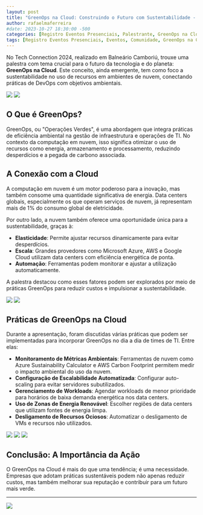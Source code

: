 ```yaml
---
layout: post
title: "GreenOps na Cloud: Construindo o Futuro com Sustentabilidade - Tech Connection Balneário Camburiú 2024"
author: rafaelmaferreira
#date: 2023-10-27 18:30:00 -500
categories: [Registro Eventos Presenciais, Palestrante, GreenOps na Cloud Construindo o Futuro com Sustentabilidade - Tech Connection Balneário Camburiú 2024]
tags: [Registro Eventos Presenciais, Eventos, Comunidade, GreenOps na Cloud Construindo o Futuro com Sustentabilidade - Tech Connection Balneário Camburiú 2024]
---
```


No Tech Connection 2024, realizado em Balneário Camboriú, trouxe uma palestra com tema crucial para o futuro da tecnologia e do planeta: **GreenOps na Cloud**. Este conceito, ainda emergente, tem como foco a sustentabilidade no uso de recursos em ambientes de nuvem, conectando práticas de DevOps com objetivos ambientais.

![](https://stoblobcertificados011.blob.core.windows.net/imagens-blog/posts/tc.bc/00.jpg)
![](https://stoblobcertificados011.blob.core.windows.net/imagens-blog/posts/tc.bc/1.jpg)

## O Que é GreenOps?

GreenOps, ou "Operações Verdes", é uma abordagem que integra práticas de eficiência ambiental na gestão de infraestrutura e operações de TI. No contexto da computação em nuvem, isso significa otimizar o uso de recursos como energia, armazenamento e processamento, reduzindo desperdícios e a pegada de carbono associada.

## A Conexão com a Cloud

A computação em nuvem é um motor poderoso para a inovação, mas também consome uma quantidade significativa de energia. Data centers globais, especialmente os que operam serviços de nuvem, já representam mais de 1% do consumo global de eletricidade.

Por outro lado, a nuvem também oferece uma oportunidade única para a sustentabilidade, graças à:
- **Elasticidade**: Permite ajustar recursos dinamicamente para evitar desperdícios.
- **Escala**: Grandes provedores como Microsoft Azure, AWS e Google Cloud utilizam data centers com eficiência energética de ponta.
- **Automação**: Ferramentas podem monitorar e ajustar a utilização automaticamente.

A palestra destacou como esses fatores podem ser explorados por meio de práticas GreenOps para reduzir custos e impulsionar a sustentabilidade.

![](https://stoblobcertificados011.blob.core.windows.net/imagens-blog/posts/tc.bc/2.jpg)
![](https://stoblobcertificados011.blob.core.windows.net/imagens-blog/posts/tc.bc/3.jpg)

## Práticas de GreenOps na Cloud

Durante a apresentação, foram discutidas várias práticas que podem ser implementadas para incorporar GreenOps no dia a dia de times de TI. Entre elas:

- **Monitoramento de Métricas Ambientais**: Ferramentas de nuvem como Azure Sustainability Calculator e AWS Carbon Footprint permitem medir o impacto ambiental do uso da nuvem.
- **Configuração de Escalabilidade Automatizada**: Configurar auto-scaling para evitar servidores subutilizados.
- **Gerenciamento de Workloads**: Agendar workloads de menor prioridade para horários de baixa demanda energética nos data centers.
- **Uso de Zonas de Energia Renovável**: Escolher regiões de data centers que utilizam fontes de energia limpa.
- **Desligamento de Recursos Ociosos**: Automatizar o desligamento de VMs e recursos não utilizados.

![](https://stoblobcertificados011.blob.core.windows.net/imagens-blog/posts/tc.bc/4.jpg)
![](https://stoblobcertificados011.blob.core.windows.net/imagens-blog/posts/tc.bc/5.jpg)
![](https://stoblobcertificados011.blob.core.windows.net/imagens-blog/posts/tc.bc/6.jpg)

## Conclusão: A Importância da Ação

O GreenOps na Cloud é mais do que uma tendência; é uma necessidade. Empresas que adotam práticas sustentáveis podem não apenas reduzir custos, mas também melhorar sua reputação e contribuir para um futuro mais verde. 

---

![](https://stoblobcertificados011.blob.core.windows.net/imagens-blog/posts/Logo2.png)
